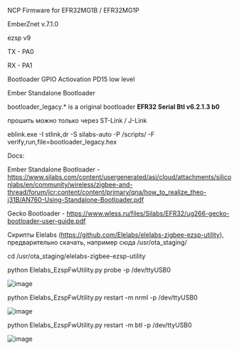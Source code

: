NCP Firmware for EFR32MG1B / EFR32MG1P

EmberZnet v.7.1.0

ezsp v9

TX - PA0

RX - PA1


Bootloader GPIO Actiovation PD15 low level



Ember Standalone Bootloader

bootloader_legacy.* is a original bootloader __EFR32 Serial Btl v6.2.1.3 b0__

прошить можно только через ST-Link / J-Link

eblink.exe -I stlink,dr -S silabs-auto -P /scripts/ -F verify,run,file=bootloader_legacy.hex


Docs:

Ember Standalone Bootloader - https://www.silabs.com/content/usergenerated/asi/cloud/attachments/siliconlabs/en/community/wireless/zigbee-and-thread/forum/jcr:content/content/primary/qna/how_to_realize_theo-j31B/AN760-Using-Standalone-Bootloader.pdf

Gecko Bootloader - https://www.wless.ru/files/Silabs/EFR32/ug266-gecko-bootloader-user-guide.pdf



Скрипты Elelabs (https://github.com/Elelabs/elelabs-zigbee-ezsp-utility), предварительно скачать, например сюда /usr/ota_staging/

cd /usr/ota_staging/elelabs-zigbee-ezsp-utility

python Elelabs_EzspFwUtility.py probe -p /dev/ttyUSB0

![image](https://user-images.githubusercontent.com/10882718/198719216-f3f14694-351c-4679-b59d-e1f0c724fcb8.png)


python Elelabs_EzspFwUtility.py restart -m nrml -p /dev/ttyUSB0

![image](https://user-images.githubusercontent.com/10882718/198719110-ea99b3ac-4a54-45b7-ab11-4450718c6e52.png)


python Elelabs_EzspFwUtility.py restart -m btl -p /dev/ttyUSB0

![image](https://user-images.githubusercontent.com/10882718/198719050-d7779da7-d747-490a-b643-41d6002be01e.png)

